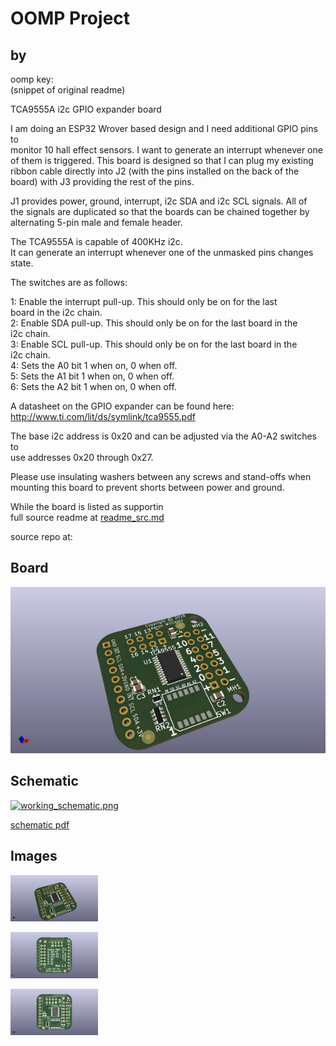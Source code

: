 # OOMP Project  
##   by   
  
oomp key:   
(snippet of original readme)  
  
TCA9555A i2c GPIO expander board  
  
I am doing an ESP32 Wrover based design and I need additional GPIO pins to  
monitor 10 hall effect sensors. I want to generate an interrupt whenever one  
of them is triggered. This board is designed so that I can plug my existing  
ribbon cable directly into J2 (with the pins installed on the back of the  
board) with J3 providing the rest of the pins.  
  
J1 provides power, ground, interrupt, i2c SDA and i2c SCL signals.  All of  
the signals are duplicated so that the boards can be chained together by  
alternating 5-pin male and female header.  
  
The TCA9555A is capable of 400KHz i2c.  
It can generate an interrupt whenever one of the unmasked pins changes state.  
  
The switches are as follows:  
  
1: Enable the interrupt pull-up.  This should only be on for the last  
   board in the i2c chain.  
2: Enable SDA pull-up.  This should only be on for the last board in the  
   i2c chain.  
3: Enable SCL pull-up.  This should only be on for the last board in the  
   i2c chain.  
4: Sets the A0 bit 1 when on, 0 when off.  
5: Sets the A1 bit 1 when on, 0 when off.  
6: Sets the A2 bit 1 when on, 0 when off.  
  
A datasheet on the GPIO expander can be found here:  
http://www.ti.com/lit/ds/symlink/tca9555.pdf  
  
The base i2c address is 0x20 and can be adjusted via the A0-A2 switches to  
use addresses 0x20 through 0x27.  
  
Please use insulating washers between any screws and stand-offs when  
mounting this board to prevent shorts between power and ground.  
  
While the board is listed as supportin  
  full source readme at [readme_src.md](readme_src.md)  
  
source repo at: []()  
## Board  
  
[![working_3d.png](working_3d_600.png)](working_3d.png)  
## Schematic  
  
[![working_schematic.png](working_schematic_600.png)](working_schematic.png)  
  
[schematic pdf](working_schematic.pdf)  
## Images  
  
[![working_3d.png](working_3d_140.png)](working_3d.png)  
  
[![working_3d_back.png](working_3d_back_140.png)](working_3d_back.png)  
  
[![working_3d_front.png](working_3d_front_140.png)](working_3d_front.png)  
